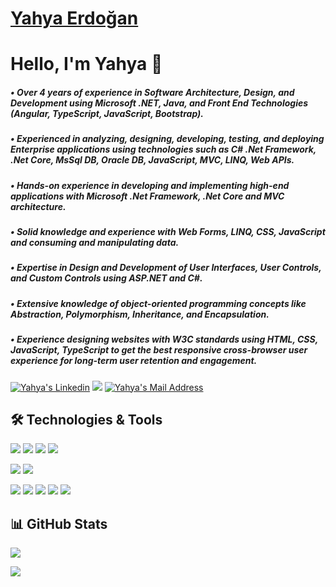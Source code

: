 # [Yahya Erdoğan](https://www.linkedin.com/in/yahyaerdo%C4%9Fan/)


# Hello, I'm Yahya 👋
##### • Over 4 years of experience in Software Architecture, Design, and Development using Microsoft .NET, Java, and Front End Technologies (Angular, TypeScript, JavaScript, Bootstrap). 
##### • Experienced in analyzing, designing, developing, testing, and deploying Enterprise applications using technologies such as C# .Net Framework, .Net Core, MsSql DB, Oracle DB, JavaScript, MVC, LINQ, Web APIs. 
##### • Hands-on experience in developing and implementing high-end applications with Microsoft .Net Framework, .Net Core and MVC architecture. 
##### • Solid knowledge and experience with Web Forms, LINQ, CSS, JavaScript and consuming and manipulating data. 
##### • Expertise in Design and Development of User Interfaces, User Controls, and Custom Controls using ASP.NET and C#. 
##### • Extensive knowledge of object-oriented programming concepts like Abstraction, Polymorphism, Inheritance, and Encapsulation. 
##### • Experience designing websites with W3C standards using HTML, CSS, JavaScript, TypeScript to get the best responsive cross-browser user experience for long-term user retention and engagement.



  <a href="https://www.linkedin.com/in/yahyaerdo%C4%9Fan/" target="_blank" rel="nofollow"><img alt="Yahya's Linkedin" src="https://img.shields.io/badge/LinkedIn-0077B5?style=for-the-badge&logo=linkedin&logoColor=white" /></a>
  <img src="https://img.shields.io/badge/GitHub-100000?style=for-the-badge&logo=github&logoColor=white"></img>
  <a href="mailto:yahyaerdoan@gmail.com" target="_blank" rel="nofollow"><img alt="Yahya's Mail Address" src="https://img.shields.io/badge/Gmail-D14836?style=for-the-badge&logo=gmail&logoColor=white" /></a>


  
## 🛠 Technologies & Tools 
<img src="https://img.shields.io/badge/C%23-239120?style=for-the-badge&logo=c-sharp&logoColor=white"></img>
<img src="https://img.shields.io/badge/.NET-5C2D91?style=for-the-badge&logo=.net&logoColor=white"></img>
<img src="https://img.shields.io/badge/Java-ED8B00?style=for-the-badge&logo=java&logoColor=white"></img>
<img src="https://img.shields.io/badge/Spring-6DB33F?style=for-the-badge&logo=spring&logoColor=white"></img>

<img src="https://img.shields.io/badge/Microsoft_SQL_Server-CC2927?style=for-the-badge&logo=microsoft-sql-server&logoColor=white"></img>
<img src="https://img.shields.io/badge/Postgres_SQL_Server-CC2928?style=for-the-badge&logo=microsoft-sql-server&logoColor=white"></img>

<img src="https://img.shields.io/badge/Angular-DD0031?style=for-the-badge&logo=angular&logoColor=white"></img>
<img src="https://img.shields.io/badge/TypeScript-007ACC?style=for-the-badge&logo=typescript&logoColor=white"></img>
<img src="https://img.shields.io/badge/Bootstrap-563D7C?style=for-the-badge&logo=bootstrap&logoColor=white"></img>
<img src="https://img.shields.io/badge/HTML5-E34F26?style=for-the-badge&logo=html5&logoColor=white"></img>
<img src="https://img.shields.io/badge/CSS3-1572B6?style=for-the-badge&logo=css3&logoColor=white"></img>


## 📊 GitHub Stats

<p align="center">
  <p>
    <img src="https://github-readme-stats.vercel.app/api?username=yahyaerdoan&count_private=true&show_icons=true&theme=tokyonight">
</p>
  <p>
  <img src="https://github-readme-stats.vercel.app/api/top-langs/?username=yahyaerdoan&hide=python&layout=compact&show_icons=true&theme=tokyonight">
  </p>

</p>
